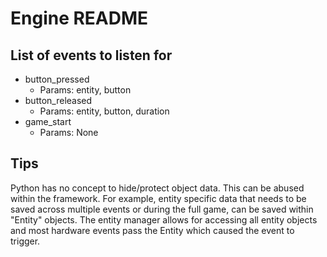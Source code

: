 # Engine README
## List of events to listen for
- button_pressed
    - Params: entity, button
- button_released
    - Params: entity, button, duration
- game_start
    - Params: None

## Tips
Python has no concept to hide/protect object data. This can be abused within the framework.
For example, entity specific data that needs to be saved across multiple events or during the full game, can be saved
within "Entity" objects. The entity manager allows for accessing all entity objects and most hardware events pass the
Entity which caused the event to trigger.